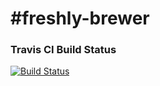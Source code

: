 # #freshly-brewer
### Travis CI Build Status 
[![Build Status](https://travis-ci.org/tylerbrewer2/christmas_list_api.svg?branch=master)](https://travis-ci.org/tylerbrewer2/christmas_list_api)
